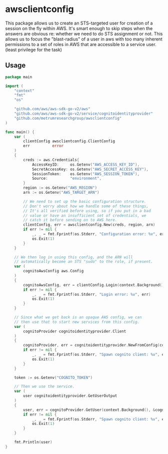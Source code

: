 # awsclientconfig

This package allows us to create an STS-targeted user for creation of a session on the fly within AWS. It's smart enough
to skip steps when the answers are obvious re: whether we need to do STS assignment or not. This allows us to focus the
"blast-radius" of a user in aws with too many inherent permissions to a set of roles in AWS that are accessible to a
service user. (least privilege for the task)

## Usage

```go
package main

import (
	"context"
	"fmt"
	"os"

	"github.com/aws/aws-sdk-go-v2/aws"
	"github.com/aws/aws-sdk-go-v2/service/cognitoidentityprovider"
	"github.com/metrumresearchgroup/awsclientconfig"
)

func main() {
	var (
		clientConfig awsclientconfig.ClientConfig
		err          error
	)
	{
		creds := aws.Credentials{
			AccessKeyID:     os.Getenv("AWS_ACCESS_KEY_ID"),
			SecretAccessKey: os.Getenv("AWS_SECRET_ACCESS_KEY"),
			SessionToken:    os.Getenv("AWS_SESSION_TOKEN"),
			Source:          "environment",
		}
		region := os.Getenv("AWS_REGION")
		arn := os.Getenv("AWS_TARGET_ARN")

		// We need to set up the basic configuration structure.
		// Don't worry about how we handle some of these things,
		// It's all verified before using, so if you put in a bad
		// value or have an insufficient set of credentials, we
		// catch it before sending on to AWS here.
		clientConfig, err = awsclientconfig.New(creds, region, arn)
		if err != nil {
			_, _ = fmt.Fprintf(os.Stderr, "Configuration error: %v", err)
			os.Exit(1)
		}
	}

	// We then log in using this config, and the ARN will 
	// automatically become an STS "sudo" to the role, if present.
	var (
		cognitoAwsConfig aws.Config
	)
	{
		cognitoAwsConfig, err = clientConfig.Login(context.Background(), "test-cognito-permissions")
		if err != nil {
			_, _ = fmt.Fprintf(os.Stderr, "Login error: %v", err)
			os.Exit(1)
		}
	}

	// Since what we get back is an opaque AWS config, we can
	// then use that to start new services from this config.
	var (
		cognitoProvider cognitoidentityprovider.Client
	)
	{
		cognitoProvider, err = cognitoidentityprovider.NewFromConfig(cognitoAwsConfig)
		if err != nil {
			_, _ = fmt.Fprintf(os.Stderr, "Spawn cognito client: %v", err)
			os.Exit(1)
		}
	}

	token := os.Getenv("COGNITO_TOKEN")

	// Then we use the service.
	var (
		user cognitoidentityprovider.GetUserOutput
	)
	{
		user, err = cognitoProvider.GetUser(context.Background(), &cognitoidentityprovider.GetUserInput{AccessToken: token})
		if err != nil {
			_, _ = fmt.Fprintf(os.Stderr, "Spawn cognito client: %v", err)
			os.Exit(1)
		}
	}

	fmt.Println(user)
}
```